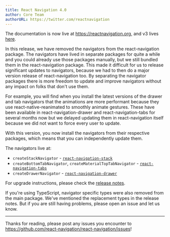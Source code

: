 ```yaml
---
title: React Navigation 4.0
author: Core Team
authorURL: https://twitter.com/reactnavigation
---
```


The documentation is now live at https://reactnavigation.org, and v3 lives [here](/docs/en/3.x/getting-started.html).

In this release, we have removed the navigators from the react-navigation package. The navigators have lived in separate packages for quite a while and you could already use those packages manually, but we still bundled them in the react-navigation package. This made it difficult for us to release significant updates to navigators, because we had to then do a major version release of react-navigation too. By separating the navigator packages there is more freedom to update and improve navigators without any impact on folks that don't use them.

For example, you will find when you install the latest versions of the drawer and tab navigators that the animations are more performant because they use react-native-reanimated to smoothly animate gestures. These have been available in react-navigation-drawer and react-navigation-tabs for several months now but we delayed updating them in react-navigation itself because we did not want to force every user to update.

With this version, you now install the navigators from their respective packages, which means that you can independently update them.

The navigators live at:

- `createStackNavigator` - [`react-navigation-stack`](https://github.com/react-navigation/stack)
- `createBottomTabNavigator`, `createMaterialTopTabNavigator` - [`react-navigation-tabs`](https://github.com/react-navigation/tabs)
- `createDrawerNavigator` - [`react-navigation-drawer`](https://github.com/react-navigation/drawer)

For upgrade instructions, please check the [release notes](https://github.com/react-navigation/react-navigation/releases/tag/v4.0.0).

If you're using TypeScript, navigator specific types were also removed from the main package. We've mentioned the replacement types in the release notes. But if you are still having problems, please open an issue and let us know.

---

Thanks for reading, please post any issues you encounter to https://github.com/react-navigation/react-navigation/issues!

